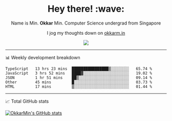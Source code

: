 <h1 align="center"> Hey there! :wave:</h1>

<p align="center">Name is Min. <strong>Okkar</strong> Min. Computer Science undergrad from Singapore</p>

<p align="center">I jog my thoughts down on <a href="https://okkarm.in">okkarm.in</a></p>

<p align="center">
  <a href="https://okkarm.in/linkedin" target='_blank'>
    <img src="https://img.shields.io/badge/linkedin-%230077B5.svg?&style=for-the-badge&logo=linkedin&logoColor=white" />
  </a>
 </p>

-------

📊 Weekly development breakdown
<!--START_SECTION:waka-->
```text
TypeScript   13 hrs 23 mins  ████████████████▒░░░░░░░░   65.74 % 
JavaScript   3 hrs 52 mins   ████▓░░░░░░░░░░░░░░░░░░░░   19.02 % 
JSON         1 hr 51 mins    ██▒░░░░░░░░░░░░░░░░░░░░░░   09.14 % 
Other        45 mins         █░░░░░░░░░░░░░░░░░░░░░░░░   03.73 % 
HTML         17 mins         ▒░░░░░░░░░░░░░░░░░░░░░░░░   01.44 % 
```
<!--END_SECTION:waka-->

-------
📈 Total GitHub stats

<p>
  <a href="https://github.com/OkkarMin"><img src="https://github-readme-stats.vercel.app/api?username=OkkarMin&hide_border=true&show_icons=true&theme=graywhite" alt="OkkarMin's GitHub stats"></a>
</p>
